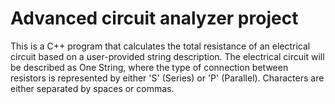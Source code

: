 # Advanced circuit analyzer project
 This is a C++ program that calculates the total resistance of an electrical circuit based on a user-provided string description. The electrical circuit will be described as One String, where the type of connection between resistors is  represented by either 'S' (Series) or 'P' (Parallel). Characters are either separated by spaces or commas. 
